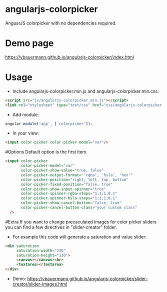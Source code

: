 # angularjs-colorpicker
AnguarJS colorpicker with no dependencies required.

# Demo page
https://vbauermann.github.io/angularjs-colorpicker/index.html

# Usage
* Include angularjs-colorpicker.min.js and angularjs-colorpicker.min.css:
```html
<script src="js/angularjs-colorpicker.min.js"></script>
<link rel="stylesheet" type="text/css" href="css/angularjs-colorpicker.min.css" />
```
* Add module:
```javascript
angular.module('app', ['colorpicker']);
```
* In your view:
```html
<input color-picker color-picker-model="var"/>
```

#Options
Default option is the first item.
```html
<input color-picker 
       color-picker-model="var"
       color-picker-show-value="true, false"
       color-picker-output-format="'rgba', 'hsla', 'hex'"
       color-picker-position="right, left, top, bottom"
       color-picker-fixed-position="false, true"
       color-picker-show-input-spinner="true"
       color-picker-spinner-rgba-steps="1;1;1;0.1"
       color-picker-spinner-hsla-steps="1;1;1;0.1"
       color-picker-show-cancel-button="false, true"
       color-picker-cancel-button-class="your custom class"
  />
```

#Extra
If you want to change precaculated images for color picker sliders you can find a few directives in "slider-creator" folder.

* For example this code will generate a saturation and value slider:
```html
<div saturation
     saturation-width="230" 
     saturation-height="130">
     <canvas></canvas><br>
     <textarea></textarea>
</div>
```

* Demo:
https://vbauermann.github.io/angularjs-colorpicker/slider-creator/slider-images.html

